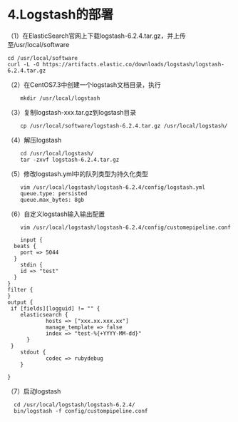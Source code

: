 # 4.Logstash的部署

（1）在ElasticSearch官网上下载logstash-6.2.4.tar.gz，并上传至/usr/local/software

```
cd /usr/local/software
curl -L -O https://artifacts.elastic.co/downloads/logstash/logstash-6.2.4.tar.gz
```


（2）在CentOS7.3中创建一个logstash文档目录，执行

```
    mkdir /usr/local/logstash
```

（3）复制logstash-xxx.tar.gz到logstash目录

```
    cp /usr/local/software/logstash-6.2.4.tar.gz /usr/local/logstash/
```

（4）解压logstash

```
    cd /usr/local/logstash/
    tar -zxvf logstash-6.2.4.tar.gz
```

（5）修改logstash.yml中的队列类型为持久化类型

```
    vim /usr/local/logstash/logstash-6.2.4/config/logstash.yml
    queue.type: persisted
    queue.max_bytes: 8gb
```

（6）自定义logstash输入输出配置

```
    vim /usr/local/logstash/logstash-6.2.4/config/customepipeline.conf
    
    input {
  beats {
    port => 5044
  }
    stdin {
    id => "test"
  }
}
filter {
}
output {
 if [fields][logguid] != "" {
    elasticsearch {
            hosts => ["xxx.xx.xxx.xx"]
            manage_template => false
            index => "test-%{+YYYY-MM-dd}"
      }
 }
    stdout {
            codec => rubydebug
    }

}
```

（7）启动logstash

```
  cd /usr/local/logstash/logstash-6.2.4/
  bin/logstash -f config/custompipeline.conf
```
